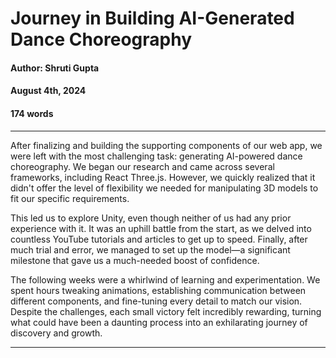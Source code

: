 # Journey in Building AI-Generated Dance Choreography

#### Author: Shruti Gupta
#### August 4th, 2024
#### 174 words


---

After finalizing and building the supporting components of our web app, we were left with the most challenging task: generating AI-powered dance choreography. We began our research and came across several frameworks, including React Three.js. However, we quickly realized that it didn't offer the level of flexibility we needed for manipulating 3D models to fit our specific requirements. 

This led us to explore Unity, even though neither of us had any prior experience with it. It was an uphill battle from the start, as we delved into countless YouTube tutorials and articles to get up to speed. Finally, after much trial and error, we managed to set up the model—a significant milestone that gave us a much-needed boost of confidence.

The following weeks were a whirlwind of learning and experimentation. We spent hours tweaking animations, establishing communication between different components, and fine-tuning every detail to match our vision. Despite the challenges, each small victory felt incredibly rewarding, turning what could have been a daunting process into an exhilarating journey of discovery and growth.

---